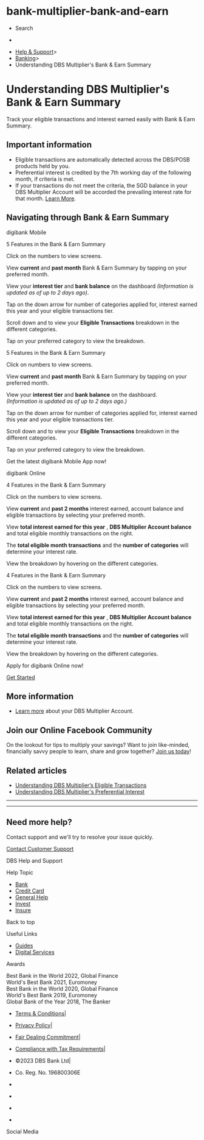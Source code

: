 # bank-multiplier-bank-and-earn

[](https://www.dbs.com.sg)

  * Search 

  * 


[](https://www.dbs.com.sg/personal/default.page) [](https://www.dbs.com.sg/personal/support/bank-multiplier-bank-and-earn.html)

  * [Help & Support](https://www.dbs.com.sg/personal/support/home.html)>
  * [Banking](https://www.dbs.com.sg/personal/support/banking-product.html)>
  * Understanding DBS Multiplier's Bank & Earn Summary



# Understanding DBS Multiplier's Bank & Earn Summary

Track your eligible transactions and interest earned easily with Bank & Earn Summary.

## Important information

  * Eligible transactions are automatically detected across the DBS/POSB products held by you. 
  * Preferential interest is credited by the 7th working day of the following month, if criteria is met.
  * If your transactions do not meet the criteria, the SGD balance in your DBS Multiplier Account will be accorded the prevailing interest rate for that month. [Learn More](https://www.dbs.com.sg/personal/rates-online/multiplier-account.page).



## Navigating through Bank & Earn Summary

digibank Mobile

5 Features in the Bank & Earn Summary

  


Click on the numbers to view screens.

View **current** and **past month** Bank & Earn Summary by tapping on your preferred month.

View your **interest tier** and **bank balance** on the dashboard _(Information is updated as of up to 2 days ago)_.

Tap on the down arrow for number of categories applied for, interest earned this year and your eligible transactions tier.

Scroll down and to view your **Eligible Transactions** breakdown in the different categories.

Tap on your preferred category to view the breakdown.

5 Features in the Bank & Earn Summary

  


Click on numbers to view screens.

View **current** and **past month** Bank & Earn Summary by tapping on your preferred month.

View your **interest tier** and **bank balance** on the dashboard.   
_(Information is updated as of up to 2 days ago.)_

Tap on the down arrow for number of categories applied for, interest earned this year and your eligible transactions tier.

Scroll down and to view your **Eligible Transactions** breakdown in the different categories.

Tap on your preferred category to view the breakdown.

Get the latest digibank Mobile App now!

[](https://itunes.apple.com/us/app/dbs-mobile-banking/id1068403826?mt=8) [](https://play.google.com/store/apps/details?id=com.dbs.sg.dbsmbanking) [](https://appgallery.cloud.huawei.com/marketshare/app/C101888645?locale=en_GB&source=appshare&subsource=C101888645)

digibank Online

4 Features in the Bank & Earn Summary

  


Click on the numbers to view screens.

View **current** and **past 2 months** interest earned, account balance and eligible transactions by selecting your preferred month.

View **total interest earned for this year** , **DBS Multiplier Account balance** and total eligible monthly transactions on the right.

The **total eligible month transactions** and the **number of categories** will determine your interest rate.

View the breakdown by hovering on the different categories.

4 Features in the Bank & Earn Summary

  


Click on the numbers to view screens.

View **current** and **past 2 months** interest earned, account balance and eligible transactions by selecting your preferred month.

View **total interest earned for this year** , **DBS Multiplier Account balance** and total eligible monthly transactions on the right.

The **total eligible month transactions** and the **number of categories** will determine your interest rate.

View the breakdown by hovering on the different categories.

Apply for digibank Online now!

[Get Started](https://internet-banking.dbs.com.sg/ibAPL/Welcome)

  


## More information

  * [Learn more](https://www.dbs.com.sg/personal/deposits/bank-earn/multiplier) about your DBS Multiplier Account.



## Join our Online Facebook Community

On the lookout for tips to multiply your savings? Want to join like-minded, financially savvy people to learn, share and grow together? [Join us today](https://www.facebook.com/groups/theburrowbydbs/)!

[](https://www.facebook.com/groups/theburrowbydbs/)  
  


## Related articles

  * [Understanding DBS Multiplier’s Eligible Transactions](https://www.dbs.com.sg/personal/support/bank-multiplier-eligible-transactions.html)
  * [Understanding DBS Multiplier's Preferential Interest](https://www.dbs.com.sg/personal/support/bank-multiplier-preferential-interest.html)



* * *

* * *

## Need more help?

Contact support and we'll try to resolve your issue quickly.

[Contact Customer Support](https://www.dbs.com.sg/personal/contact-us.page)

DBS Help and Support

Help Topic 
  * [Bank](https://www.dbs.com.sg/personal/support/banking-product.html?pid=sg-dbs-help-support-footer-category-textlink)
  * [Credit Card](https://www.dbs.com.sg/personal/support/cards-product.html?pid=sg-dbs-help-support-footer-category-textlink)
  * [General Help](https://www.dbs.com.sg/personal/support/general-product.html?pid=sg-dbs-help-support-footer-category-textlink)
  * [Invest](https://www.dbs.com.sg/personal/support/investment-product.html?pid=sg-dbs-help-support-footer-category-textlink)
  * [Insure](https://www.dbs.com.sg/personal/support/insurance-product.html?pid=sg-dbs-help-support-footer-category-textlink)



Back to top

Useful Links

  * [Guides](https://www.dbs.com.sg/personal/support/home.html#allguides?pid=sg-dbs-help-support-footer-category-textlink)
  * [Digital Services](https://www.dbs.com.sg/personal/support/digital-services-main.html?pid=sg-dbs-help-support-footer-category-textlink)



Awards

Best Bank in the World 2022, Global Finance  
World's Best Bank 2021, Euromoney  
Best Bank in the World 2020, Global Finance  
World's Best Bank 2019, Euromoney  
Global Bank of the Year 2018, The Banker 

  * [Terms & Conditions](https://www.dbs.com/terms/default.page)|
  * [Privacy Policy](https://www.dbs.com/privacy/default.page)|
  * [Fair Dealing Commitment](https://www.dbs.com/fairdealing/default.page)|
  * [Compliance with Tax Requirements](https://www.dbs.com.sg/personal/compliance-tax-requirements/index.html)|
  * ©2023 DBS Bank Ltd|
  * Co. Reg. No. 196800306E



  * [](https://www.facebook.com/dbs.sg)
  * [](https://twitter.com/dbsbank)
  * [](https://www.linkedin.com/company/dbs-bank)
  * [](https://www.youtube.com/dbs)



Social Media
